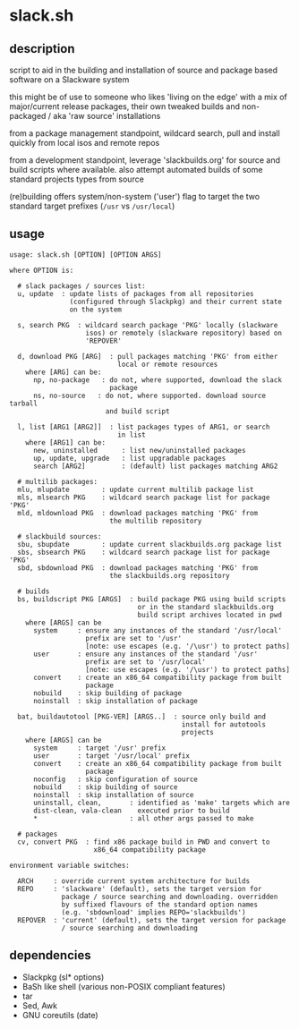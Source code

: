 # slack.sh

## description
script to aid in the building and installation of source and package based software on a Slackware system

this might be of use to someone who likes 'living on the edge' with a mix of major/current release packages, their own tweaked builds and non-packaged / aka 'raw source' installations

from a package management standpoint, wildcard search, pull and install quickly from local isos and remote repos

from a development standpoint, leverage 'slackbuilds.org' for source and build scripts where available. also attempt automated builds of some standard projects types from source

(re)building offers system/non-system ('user') flag to target the two standard target prefixes (`/usr` vs `/usr/local`)

## usage
```
usage: slack.sh [OPTION] [OPTION ARGS]

where OPTION is:

  # slack packages / sources list:
  u, update  : update lists of packages from all repositories
               (configured through Slackpkg) and their current state
               on the system

  s, search PKG  : wildcard search package 'PKG' locally (slackware
                   isos) or remotely (slackware repository) based on
                   'REPOVER'

  d, download PKG [ARG]  : pull packages matching 'PKG' from either
                           local or remote resources
    where [ARG] can be:
      np, no-package   : do not, where supported, download the slack
                         package
      ns, no-source   : do not, where supported. download source tarball
                        and build script

  l, list [ARG1 [ARG2]]  : list packages types of ARG1, or search
                           in list
    where [ARG1] can be:
      new, uninstalled      : list new/uninstalled packages
      up, update, upgrade   : list upgradable packages
      search [ARG2]         : (default) list packages matching ARG2

  # multilib packages:
  mlu, mlupdate        : update current multilib package list
  mls, mlsearch PKG    : wildcard search package list for package 'PKG'
  mld, mldownload PKG  : download packages matching 'PKG' from
                         the multilib repository

  # slackbuild sources:
  sbu, sbupdate        : update current slackbuilds.org package list
  sbs, sbsearch PKG    : wildcard search package list for package 'PKG'
  sbd, sbdownload PKG  : download packages matching 'PKG' from
                         the slackbuilds.org repository

  # builds
  bs, buildscript PKG [ARGS]  : build package PKG using build scripts
                                or in the standard slackbuilds.org
                                build script archives located in pwd
    where [ARGS] can be
      system     : ensure any instances of the standard '/usr/local'
                   prefix are set to '/usr'
                   [note: use escapes (e.g. '/\usr') to protect paths]
      user       : ensure any instances of the standard '/usr'
                   prefix are set to '/usr/local'
                   [note: use escapes (e.g. '/\usr') to protect paths]
      convert    : create an x86_64 compatibility package from built
                   package
      nobuild    : skip building of package
      noinstall  : skip installation of package

  bat, buildautotool [PKG-VER] [ARGS..]  : source only build and
                                           install for autotools
                                           projects
    where [ARGS] can be
      system     : target '/usr' prefix
      user       : target '/usr/local' prefix
      convert    : create an x86_64 compatibility package from built
                   package
      noconfig   : skip configuration of source
      nobuild    : skip building of source
      noinstall  : skip installation of source
      uninstall, clean,       : identified as 'make' targets which are
      dist-clean, vala-clean    executed prior to build
      *                       : all other args passed to make

  # packages
  cv, convert PKG  : find x86 package build in PWD and convert to
                     x86_64 compatibility package

environment variable switches:

  ARCH     : override current system architecture for builds
  REPO     : 'slackware' (default), sets the target version for
             package / source searching and downloading. overridden
             by suffixed flavours of the standard option names
             (e.g. 'sbdownload' implies REPO='slackbuilds')
  REPOVER  : 'current' (default), sets the target version for package
             / source searching and downloading
```

## dependencies

- Slackpkg (sl* options)
- BaSh like shell (various non-POSIX compliant features)
- tar
- Sed, Awk
- GNU coreutils (date)
